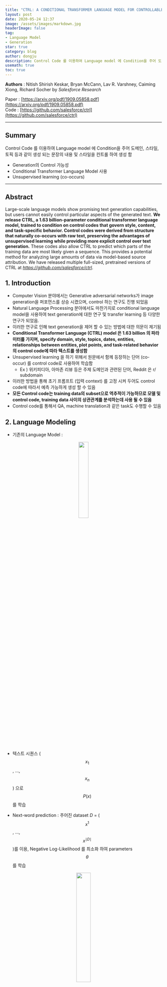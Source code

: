 ```yaml
---
title: "CTRL: A CONDITIONAL TRANSFORMER LANGUAGE MODEL FOR CONTROLLABLE GENERATION"
layout: post
date: 2020-05-24 12:37
image: /assets/images/markdown.jpg
headerImage: false
tag:
- Language Model
- Generation
star: true
category: blog
author: dongju 
description: Control Code 를 이용하여 Language model 에 Condition을 주어 도메인, 스타일, 토픽 등과 같이 생성 되는 문장의 내용 및 스타일을 컨트롤 하여 생성 함 
usemath: true
toc: true
---
```



**Authors** : Nitish Shirish Keskar, Bryan McCann, Lav R. Varshney, Caiming Xiong, Richard Socher
by *Salesforce Research*

Paper : [https://arxiv.org/pdf/1909.05858.pdf](https://arxiv.org/pdf/1909.05858.pdf)  
Code : [https://github.com/salesforce/ctrl](https://github.com/salesforce/ctrl)

---


## Summary

Control Code 를 이용하여 Language model 에 Condition을 주어 도메인, 스타일, 토픽 등과 같이 생성 되는 문장의 내용 및 스타일을 컨트롤 하여 생성 함 

- Generation의 Control 가능성
- Conditional Transformer Language Model 사용
- Unsupervised learning (co-occurs)

---

## Abstract

Large-scale language models show promising text generation capabilities, but users cannot easily control particular aspects of the generated text. **We release CTRL, a 1.63 billion-parameter conditional transformer language model, trained to condition on control codes that govern style, content, and task-specific behavior. Control codes were derived from structure that naturally co-occurs with raw text, preserving the advantages of unsupervised learning while providing more explicit control over text generation.** These codes also allow CTRL to predict which parts of the training data are most likely given a sequence. This provides a potential method for analyzing large amounts of data via model-based source attribution. We have released multiple full-sized, pretrained versions of CTRL at *https://github.com/salesforce/ctrl*.

## 1. Introduction

- Computer Vision 분야에서는 Generative adversarial networks가 image generation을 퍼포먼스를 상승 시켰으며, control 하는 연구도 진행 되었음
- Natural Language Processing 분야에서도 마찬가지로 conditional language model을 사용하여 text generation에 대한 연구 및 transfer learning 등 다양한 연구가 되었음.
- 이러한 연구로 인해 text generation을 제어 할 수 있는 방법에 대한 의문이 제기됨
- **Conditional Transformer Language (CTRL) model 은 1.63 billion 의 파라미터를 가지며, specify domain, style, topics, dates, entities, relationships between entities, plot points, and task-related behavior의 control code에 따라 텍스트를 생성함**
- Unsupervised learning 을 하기 위해서 원문에서 함께 등장하는 단어 (co-occur) 를 control code로 사용하여 학습함
    - Ex ) 위키피디아, 아마존 리뷰 등은 주제 도메인과 관련된 단어, Reddit 은 r/ subdomain
- 이러한 방법을 통해 초기 프롬프트 (입력 context) 를 고정 시켜 두어도 control code에 따라서 예측 가능하게 생성 할 수 있음
- **모든 Control code는 training data의 subset으로 역추적이 가능하므로 모델 및 control code, training data 사이의 상관관계를 분석하는데 사용 될 수 있음**
- Control code를 통해서 QA, machine translation과 같은 task도 수행할 수 있음

## 2. Language Modeling

- 기존의  Language Model :

<p align="center"><img src="{{site.url}}/{{site.post-assets}}/CTRL%20A%20CONDITIONAL%20TRANSFORMER%20LANGUAGE%20MODEL%20FOR%20%206e4a3a850f6b4cf29917c332153b89fa/equation%201.png" width="25%" height="25%"> </p>

- 텍스트 시퀀스 ($$x_1$$, ..., $$x_n$$) 으로 $$P(x)$$ 를 학습

- Next-word prediction : 주어진 dataset *D* = ($$x^1$$, ..., $$x^{\mid D\mid }$$)를 이용, Negative Log-Likelihood 를 최소화 하여 parameters $$\theta$$ 를 학습
    
<p align="center"><img src="{{site.url}}/{{site.post-assets}}/CTRL%20A%20CONDITIONAL%20TRANSFORMER%20LANGUAGE%20MODEL%20FOR%20%206e4a3a850f6b4cf29917c332153b89fa/equation%202.png" width="30%" height="30%"></p>

- Language model은 $$p_\theta$$$$(x_i\mid x_{<i})$$를 학습하기 때문에 length *m*을 갖는 새로운 $$\tilde{x}$$ 를 생성 할 수 있음:

<p align="center"><img src="{{site.url}}/{{site.post-assets}}/CTRL%20A%20CONDITIONAL%20TRANSFORMER%20LANGUAGE%20MODEL%20FOR%20%206e4a3a850f6b4cf29917c332153b89fa/equation%203.png" width="40%" height="40%"></p>

## 3. LANGUAGE MODELING WITH CTRL

- CTRL은 항상 control code *c* 를 바탕으로 $$p(x\mid c)$$ 를 학습한다.

<p align="center"><img src="{{site.url}}/{{site.post-assets}}/CTRL%20A%20CONDITIONAL%20TRANSFORMER%20LANGUAGE%20MODEL%20FOR%20%206e4a3a850f6b4cf29917c332153b89fa/equation%204.png" width="40%" height="40%"></p>

- Control code *c* 는 생성 과정에서 컨트롤 할 수 있도록 도와준다.
- CTRL은 Control code가 raw text의 앞에 붙어서 $$p_θ (x_i\mid x<i,c)$$ 가 학습된다.

    ex) [Control Code] [Start] $$x_1$$ $$x_2$$ $$x_3$$ ... $$x_n$$

- 모델 구조는 Transformer Decoder를 쌓은 것과 유사함 (GPT2 와 유사)

<br/>

$$\text{Attention}(X,Y,Z) = \text{softmax}(\frac{\text{mask}(XY^T)}{\sqrt{d}})Z $$

$$\text{MultiHead}(X, k) = [h_1; ... ;h_k]W_o$$

$$\text{where  }  h_j=\text{Attention}(XW_j^1,XW_j^2,XW_j^3)$$

$$FF(X) = \text{max}(0, XU)V$$

<br/>

$$\text{Block 1}$$

$$\bar{X_i} = \text{LayerNorm}(X_i)$$

$$H_i = \text{MultiHead}(\bar{X_i}) + \bar{X_i}$$

<br/>

$$\text{Block 2}$$

$$\bar{H_i} = \text{LayerNorm}(H_i)$$

$$X_{i+1} = FF(\bar{H_i}) + \bar{H_i}$$

$$\text{Scores}(X_0) = \text{LayerNorm}(X_l)W_{vocab}$$

- Softmax로 학습

### 3.1 DATA

- 총 140 GB 의 다양한 도메인 데이터로 학습함
- Wikipedia (En, De, Es, Fr)
- Project Gutenberg
- Submissions from 45 subreddits
- OpenWebText
- A large collection of news data
- Amazon Reviews
- Europarl and UN data from WMT (En-De, En-Es, En-Fr)
- Question-Answer Pair (no context documents) from ELI5
- MPQA shared task, which includes the Stanford Question Answering Dataset
- NewsQA
- Trivia QA
- SerachQA
- HotpotQA
- Natural Questions

- Dataset에 대한 Control Code는 다음과 같음

<br/>
<p align="center"><img src="{{site.url}}/{{site.post-assets}}/CTRL%20A%20CONDITIONAL%20TRANSFORMER%20LANGUAGE%20MODEL%20FOR%20%206e4a3a850f6b4cf29917c332153b89fa/Untitled.png"></p>
<br/>

### 3.2 EXPERIMENTAL SETTINGS

- FastBPE를 통한 BPE 학습 후 사용 (Large vocab : 250K tokens)
- 데이터가 2개 이상의 Unknown token을 갖으면 없앰 (180GB → 140GB 로 줄일 수 있었음)
- 각 텍스트는 도메인으로 부터 가져왔으며, 해당 도메인 컨트롤 코드를 텍스트의 앞 부분에 붙임
- 메모리와 최적화 제약으로 sequence length를 256과 512로 테스트 해본 결과 256이 512와 큰 차이가 나지 않아서 256을 사용
- 비슷한 접근 보다 vocab이 약 4배 더 크므로 실질적인 시퀀스 길이는 다른 접근 방식과 비슷함
- 기타 하이퍼 파라미터
    - Dimension *d* = 1280
    - Inner dimension *f* = 8192
    - 48 layers and 16 heads per layer
    - Dropout with probability 0.1 follows the residual connections in each layer
    - Token embeddings were tied with the final output embedding layer
    - Using Tensorflow
    - Global batch size of 1024 distributed across 256 cores of a Cloud TPU v3 Pod for 800k iterations
    - Training took approximately 2 weeks using Adagrad with a linear warmup from 0 to 0.05 over 25k steps
    - The norm of gradients were clipped to 0.25

## 4. CONTROLLABLE GENERATION

### 4.1 SAMPLING

- Trained language model로 부터 sampling 할 때, 일반적으로 top-k sampling with temperature 를 함

$$p_i = \frac{\text{exp}(x_i/T)}{\sum_j\text{exp}(x_j/T)}$$

- Top-k  후보에서 Distribution에 따라 sampling
- T → 0 greedy distribution, T → ∞  uniform distribution

- top-k를 선택하는 방법으로는 Nucleus sampling이 존재함
- Threshold $$p_i$$ 를 정하고 probability가 높은 토큰 부터 cumulative하여 $$p_i$$를 넘은 토큰까지를 top-k로 정함

 

$$\sum_i\text{sort}(p_i) > p_t$$

- 이러한 방식을 사용하지 않고 penalized sampling을 사용
- Greedy에 가까운 sampling을 통해 기존 모델의 distribution을 신뢰 하면서도 반복 생성을 방지하는 방식
- 이전에 생성된 토큰 (g) 에 대해 score를 discounting 함
- Training 때는 사용하지 않음

$$p_i = \frac{\text{exp}(x_i/T\cdot I(i{\displaystyle \in }g))}{\sum_j\text{exp}(x_j/T\cdot I (j{\displaystyle \in }g))}$$

$$I(c) = \theta \text{  if c is True else 1}$$

- θ  를 1.2 쯤으로 하였을 때 정확한 토큰을 생성 하면서 반복 생성을 방지하는데 좋은 효과가 있음 (Heuristic)

### 4.2 CONTROL CODES

- Style by domain : training dataset의 domain으로 control code 사용 (Table 1, Table 2)
- More complex control codes : domain 외에 추가적으로 다른 control code를 사용. URL 및 subdomain 등. (Table 2, Table 3)
- Triggering specific tasks : 특정 task로 시작 함 (QA, Translation). MT-DNN / T5 방식과 동일 (Table 4)
- Zero-shot code-mixing : 다양한 control code를 한번에 사용하는 방식 (Table 2, table 5)

**Toggle** 

<details>
<summary> Table 1 </summary>
<code style="white-space:nowrap;"><p align="center"><img src="{{site.url}}/{{site.post-assets}}/CTRL%20A%20CONDITIONAL%20TRANSFORMER%20LANGUAGE%20MODEL%20FOR%20%206e4a3a850f6b4cf29917c332153b89fa/Untitled%201.png"></p>
</code>
</details>

<br/>

<details>
<summary> Table 2 </summary>
<code style="white-space:nowrap;"><p align="center"><img src="{{site.url}}/{{site.post-assets}}/CTRL%20A%20CONDITIONAL%20TRANSFORMER%20LANGUAGE%20MODEL%20FOR%20%206e4a3a850f6b4cf29917c332153b89fa/Untitled%202.png"></p>
</code>
</details>

<br/>

<details>
<summary> Table 3 </summary>
<code style="white-space:nowrap;"><p align="center"><img src="{{site.url}}/{{site.post-assets}}/CTRL%20A%20CONDITIONAL%20TRANSFORMER%20LANGUAGE%20MODEL%20FOR%20%206e4a3a850f6b4cf29917c332153b89fa/Untitled%203.png"></p>
</code>
</details>

<br/>

<details>
<summary> Table 4 </summary>
<code style="white-space:nowrap;"><p align="center"><img src="{{site.url}}/{{site.post-assets}}/CTRL%20A%20CONDITIONAL%20TRANSFORMER%20LANGUAGE%20MODEL%20FOR%20%206e4a3a850f6b4cf29917c332153b89fa/Untitled%204.png"></p>
</code>
</details>

<br/>

<details>
<summary> Table 5 </summary>
<code style="white-space:nowrap;"><p align="center"><img src="{{site.url}}/{{site.post-assets}}/CTRL%20A%20CONDITIONAL%20TRANSFORMER%20LANGUAGE%20MODEL%20FOR%20%206e4a3a850f6b4cf29917c332153b89fa/Untitled%205.png"></p>
</code>
</details>

<br/>

## 5. SOURCE ATTRIBUTION

- Domain control codes 는 training data를 mutually exclusive sets으로 나눌 수 있음
- 이는 어떤 training data의 subset이 language model에 의해 생성된 텍스트에 영향을 줬는지 알 수 있음
- Language model은 $$p_θ (x|c)$$ 를 학습하는 것 이다 (Recall)
- Prior p(c)는 domain 에 대한 랭킹을 계산하는 straightforward 한 방법

$$p_\theta(c|x) \propto p_\theta(x|c)p(c)$$

- Training data의 empirical prior가 많은 데이터를 갖는 도메인에 많은 weight를 주는 것을 발견
- 따라서 uniform prior를 사용함
- Source attribution은 정확성(veracity)의 척도는 아니지만, 각 domain token이 생성된 텍스트에 얼마나 많은 영향을 주는 지에 대한 척도임

<p align="center"><img src="{{site.url}}/{{site.post-assets}}/CTRL%20A%20CONDITIONAL%20TRANSFORMER%20LANGUAGE%20MODEL%20FOR%20%206e4a3a850f6b4cf29917c332153b89fa/Untitled%206.png"></p>

- 모델은 어떤 특정한 문화가 좋은지 나쁜지, 옳고 그른지, 진실인지 거짓 인지에 대한 개념을 가지고 있지 않음
- 단지 문화적인 연관성과 도메인 사이의 상관관계를 학습함
- CTRL은 특정 도메인이 주어진 진술과 유사한 언어를 포함 할 가능성이 더 높다는 모델 기반으로 evidence를 제공하지만 규범 적인 주장을 하는 데 사용해서는 안됨
- 많은 양의 텍스트에서 상관 관계를 분석 하기 위한 설명 도구임

## 6. RELATED WORK

<p align="center"><img src="{{site.url}}/{{site.post-assets}}/CTRL%20A%20CONDITIONAL%20TRANSFORMER%20LANGUAGE%20MODEL%20FOR%20%206e4a3a850f6b4cf29917c332153b89fa/Untitled%207.png"></p>

## 7. FUTURE DIRECTIONS

- More control codes and finer-grained control.
- Extensions to other areas in NLP.
- Analyzing the relationships between language models and training data.
- Making the interface between humans and language models more explicit and intuitive.

## 8. CTRL-ALT-DEL: THE ETHICS OF LARGE LANGUAGE MODELS

생략

## 9. CONCLUSION

> With 1.63 billion parameters, CTRL is the largest publicly released language model to date. It is trained with control codes so that text generation can be more easily controlled by human users. These codes allow users to explicitly specify domain, subdomain, entities, relationships between entities, dates, and task-specific behavior. We hope that the release of this model at [https://github.com/salesforce/ctrl](https://github.com/salesforce/ctrl) pushes towards more controllable, general models for natural language processing, and we encourage future discussion about artificial generation with our team by emailing [ctrl- monitoring@salesforce.com](mailto:ctrl-monitoring@salesforce.com).
